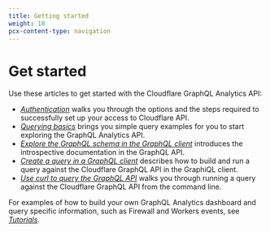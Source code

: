 ```yaml
---
title: Getting started
weight: 10
pcx-content-type: navigation
---
```


# Get started

Use these articles to get started with the Cloudflare GraphQL Analytics API:

- [_Authentication_](/graphql-api/getting-started/authentication) walks you through the options and the steps required to successfully set up your access to Cloudflare API.
- [_Querying basics_](/graphql-api/getting-started/querying-basics) brings you simple query examples for you to start exploring the GraphQL Analytics API.
- [_Explore the GraphQL schema in the GraphQL client_](/graphql-api/getting-started/explore-graphql-schema/) introduces the introspective documentation in the GraphQL API.
- [_Create a query in a GraphQL client_](/graphql-api/getting-started/compose-graphql-query/) describes how to build and run a query against the Cloudflare GraphQL API in the GraphiQL client.
- [_Use curl to query the GraphQL API_](/graphql-api/getting-started/execute-graphql-query/) walks you through running a query against the Cloudflare GraphQL API from the command line.

For examples of how to build your own GraphQL Analytics dashboard and query specific information, such as Firewall and Workers events, see [_Tutorials_](/graphql-api/tutorials).
